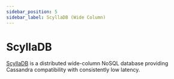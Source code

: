 ```yaml
---
sidebar_position: 5
sidebar_label: ScyllaDB (Wide Column) 
---
```


# ScyllaDB

[ScyllaDB](https://www.scylladb.com/) is a distributed wide-column NoSQL database providing Cassandra compatibility with consistently low latency.
